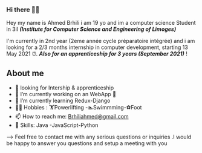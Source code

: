 ### Hi there 👋🏼
Hey my name is Ahmed Brhili i am 19 yo and im a computer science Student in 3il **_(Institute for Computer Science and Engineering of Limoges)_**

I'm currently in 2nd year (2eme année cycle préparatoire intégrée) and i am looking for a 2/3 months internship in computer development, starting 13 May 2021 ⏰.
**_Also for an apprenticeship for 3 years (September 2021)_** !


## About me 
- 💼 looking for  Intership & apprenticeship 
- 🔭 I’m currently working on an WebApp 🤫
- 🌱 I’m currently learning Redux-Django 
- 💪🏼 Hobbies : 🏋️Powerlifting -🏊‍Swimmming-⚽Foot
- 📫 How to reach me: Brhiliahmed@gmail.com
- 💯 Skills:  Java -JavaScript-Python 

--> Feel free to contact me with any serious questions or inquiries .I would be happy to answer you questions and setup a meeting with you

